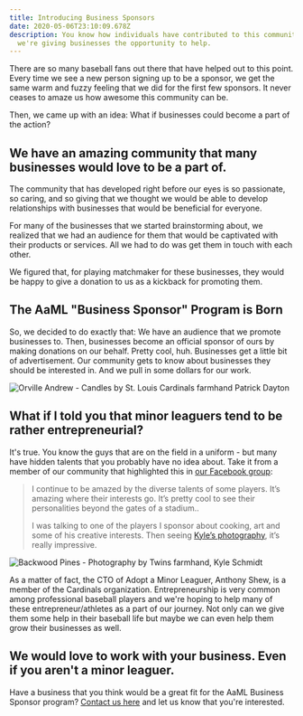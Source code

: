 ```yaml
---
title: Introducing Business Sponsors
date: 2020-05-06T23:10:09.678Z
description: You know how individuals have contributed to this community. Now,
  we're giving businesses the opportunity to help.
---
```

There are so many baseball fans out there that have helped out to this point. Every time we see a new person signing up to be a sponsor, we get the same warm and fuzzy feeling that we did for the first few sponsors. It never ceases to amaze us how awesome this community can be.

Then, we came up with an idea: What if businesses could become a part of the action?

## We have an amazing community that many businesses would love to be a part of.

The community that has developed right before our eyes is so passionate, so caring, and so giving that we thought we would be able to develop relationships with businesses that would be beneficial for everyone.

For many of the businesses that we started brainstorming about, we realized that we had an audience for them that would be captivated with their products or services. All we had to do was get them in touch with each other.

We figured that, for playing matchmaker for these businesses, they would be happy to give a donation to us as a kickback for promoting them.

## The AaML "Business Sponsor" Program is Born

So, we decided to do exactly that: We have an audience that we promote businesses to. Then, businesses become an official sponsor of ours by making donations on our behalf. Pretty cool, huh. Businesses get a little bit of advertisement. Our community gets to know about businesses they should be interested in. And we pull in some dollars for our work.

![Orville Andrew - Candles by St. Louis Cardinals farmhand Patrick Dayton](/img/oa_info_final.jpg "Orvill Andrew")

## What if I told you that minor leaguers tend to be rather entrepreneurial?

It's true. You know the guys that are on the field in a uniform - but many have hidden talents that you probably have no idea about. Take it from a member of our community that highlighted this in [our Facebook group](https://www.facebook.com/groups/218122932877473):

> I continue to be amazed by the diverse talents of some players. It’s amazing where their interests go. It’s pretty cool to see their personalities beyond the gates of a stadium..
>
> I was talking to one of the players I sponsor about cooking, art and some of his creative interests. Then seeing [Kyle’s photography](https://adoptaminorleaguer.com/business-sponsors), it’s really impressive.

![Backwood Pines - Photography by Twins farmhand, Kyle Schmidt](/img/logo-with-code.jpg "Backwood Pines")

As a matter of fact, the CTO of Adopt a Minor Leaguer, Anthony Shew, is a member of the Cardinals organization. Entrepreneurship is very common among professional baseball players and we're hoping to help many of these entrepreneur/athletes as a part of our journey. Not only can we give them some help in their baseball life but maybe we can even help them grow their businesses as well.

## We would love to work with your business. Even if you aren't a minor leaguer.

Have a business that you think would be a great fit for the AaML Business Sponsor program? [Contact us here](https://adoptaminorleaguer.com/contact-us) and let us know that you're interested.